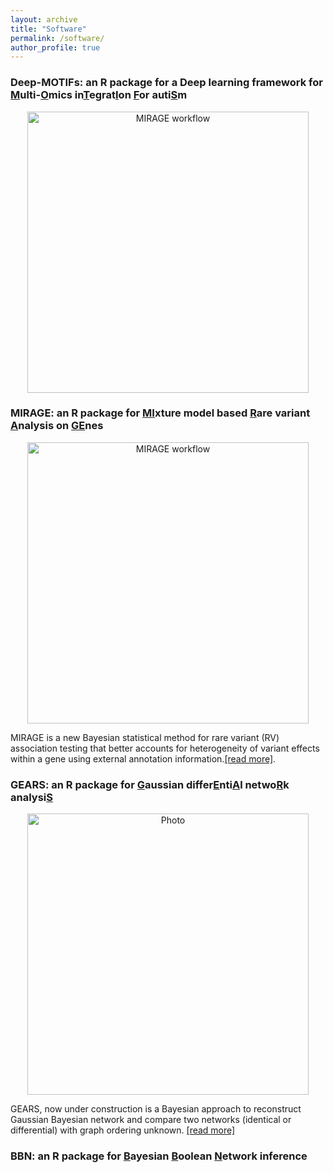 ```yaml
---
layout: archive
title: "Software"
permalink: /software/
author_profile: true
---
```





### Deep-MOTIFs: an R package for a Deep learning framework for <ins>M</ins>ulti-<ins>O</ins>mics in<ins>T</ins>egrat<ins>I</ins>on <ins>F</ins>or auti<ins>S</ins>m

<p align="center">
  <a href="https://xinhe-lab.github.io/mirage/" target="_blank">
    <img src="https://han16.github.io/shengtonghan.github.io/images/deep-motifs.png?raw=true" 
         alt="MIRAGE workflow" style="width: 450px;">
  </a>
</p>



### MIRAGE: an R package for <ins>MI</ins>xture model based <ins>R</ins>are variant <ins>A</ins>nalysis on <ins>GE</ins>nes

<p align="center">
  <a href="https://xinhe-lab.github.io/mirage/" target="_blank">
    <img src="https://han16.github.io/shengtonghan.github.io/images/MIRAGEworkflow.png?raw=true" 
         alt="MIRAGE workflow" style="width: 450px;">
  </a>
</p>

MIRAGE is a new Bayesian statistical method for rare variant (RV) association testing that better accounts for heterogeneity of variant effects within a gene using external annotation information.[[read more]](https://xinhe-lab.github.io/mirage/index.html). 



### GEARS: an R package for  <ins>G</ins>aussian differ<ins>E</ins>nti<ins>A</ins>l netwo<ins>R</ins>k analysi<ins>S</ins>

<p align="center">
  <img src="https://han16.github.io/shengtonghan.github.io/images/gears.png?raw=true" alt="Photo" style="width: 450px;"/> 
</p>

GEARS, now under construction  is a Bayesian approach to reconstruct Gaussian Bayesian network and compare two networks (identical or differential) with graph ordering unknown. [[read more]](https://github.com/han16/GEARS)

### BBN: an R package for <ins>B</ins>ayesian  <ins>B</ins>oolean  <ins>N</ins>etwork inference


